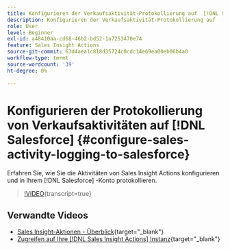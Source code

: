 ```yaml
---
title: Konfigurieren der Verkaufsaktivität-Protokollierung auf  [!DNL Salesforce]
description: Konfigurieren der Verkaufsaktivität-Protokollierung auf  [!DNL Salesforce]
role: User
level: Beginner
exl-id: a48410aa-cd68-46b2-bd52-1a7253470e74
feature: Sales Insight Actions
source-git-commit: 63d4aea1c818d35724c0cdc14e69ea00eb06b4a0
workflow-type: tm+mt
source-wordcount: '39'
ht-degree: 0%

---
```


# Konfigurieren der Protokollierung von Verkaufsaktivitäten auf [!DNL Salesforce] {#configure-sales-activity-logging-to-salesforce}

Erfahren Sie, wie Sie die Aktivitäten von Sales Insight Actions konfigurieren und in Ihrem [!DNL Salesforce] -Konto protokollieren.

>[!VIDEO](https://video.tv.adobe.com/v/340843/?quality=12&learn=on){transcript=true}

## Verwandte Videos

* [Sales Insight-Aktionen - Überblick](/help/sales-insight-actions/sales-insight-actions-overview.md){target="_blank"}
* [Zugreifen auf Ihre [!DNL Sales Insight Actions] Instanz](/help/sales-insight-actions/accessing-your-sales-insight-actions-instance.md){target="_blank"}
